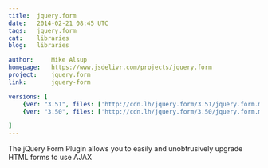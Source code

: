 ```yaml
---
title:	jquery.form
date:	2014-02-21 08:45 UTC
tags:	jquery.form
cat:	libraries
blog:	libraries

author:		Mike Alsup
homepage:	https://www.jsdelivr.com/projects/jquery.form
project:	jquery.form
link:		jquery-form

versions: [
	{ver: "3.51", files: ['http://cdn.lh/jquery.form/3.51/jquery.form.min.js', 'http://cdn.lh/jquery.form/3.51/jquery.form.js']},
	{ver: "3.50", files: ['http://cdn.lh/jquery.form/3.50/jquery.form.min.js', 'http://cdn.lh/jquery.form/3.50/jquery.form.js']},

]
---
```


The jQuery Form Plugin allows you to easily and unobtrusively upgrade HTML forms to use AJAX